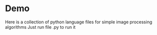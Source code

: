 # Demo
Here is a collection of python language files for simple image processing algorithms 
Just run file .py to run it
